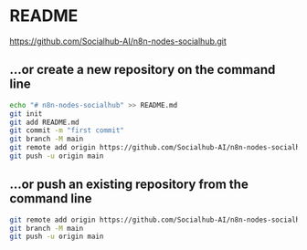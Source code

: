 # README

https://github.com/Socialhub-AI/n8n-nodes-socialhub.git

## …or create a new repository on the command line
```sh
echo "# n8n-nodes-socialhub" >> README.md
git init
git add README.md
git commit -m "first commit"
git branch -M main
git remote add origin https://github.com/Socialhub-AI/n8n-nodes-socialhub.git
git push -u origin main
```

## …or push an existing repository from the command line
```sh
git remote add origin https://github.com/Socialhub-AI/n8n-nodes-socialhub.git
git branch -M main
git push -u origin main

```
